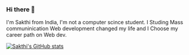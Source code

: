 ### Hi there 👋

I'm Sakthi from India, I'm not a computer scince student. I Studing Mass communinication Web development changed my life and I Choose my career path on Web dev.

[![Sakthi's GitHub stats](https://github-readme-stats.vercel.app/api?username=sakthi0314)](https://github.com/sakthi0314/github-readme-stats)
